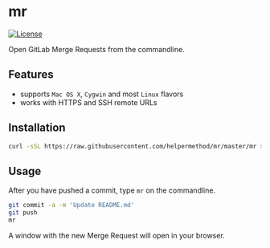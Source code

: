 # mr

[![License](https://img.shields.io/badge/license-MIT-blue.svg)](https://raw.githubusercontent.com/helpermethod/mr/master/LICENSE)

Open GitLab Merge Requests from the commandline.

## Features

* supports `Mac OS X`, `Cygwin` and most `Linux` flavors
* works with HTTPS and SSH remote URLs

## Installation

```sh
curl -sSL https://raw.githubusercontent.com/helpermethod/mr/master/mr > /usr/local/bin/mr && chmod +x /usr/local/bin/mr
```

## Usage

After you have pushed a commit, type `mr` on the commandline.

```sh
git commit -a -m 'Update README.md'
git push
mr
```

A window with the new Merge Request will open in your browser.
